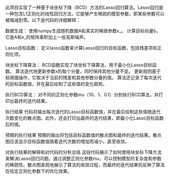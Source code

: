 此项目实现了一种基于块坐标下降（BCD）方法的Lasso回归算法。Lasso回归是一种包含L1正则化的线性回归方法，它能够产生稀疏的模型参数，即某些参数可以被缩减到零。以下是代码的详细解释：

数据生成：
使用numpy生成随机数据A和真实的稀疏参数x_。
计算目标向量b，它是A和x_的矩阵乘积加上一些高斯噪声。

Lasso目标函数：
定义lasso函数来计算Lasso回归的目标函数，包括残差项和正则化项。

块坐标下降算法：
BCD函数实现了块坐标下降算法，用于最小化Lasso目标函数。
算法迭代地更新参数x的每个分量，同时保持其他分量不变。
更新规则基于软阈值操作，它取决于当前的残差和其他参数分量的值。
算法还记录了每次迭代的目标函数值，并在最后绘制了这些值的变化趋势。

执行BCD算法：
对不同的正则化参数mu（10、1、0.1）分别执行BCD算法，并打印出最终的迭代结果。

执行结果
代码将输出每次迭代的Lasso目标函数值，并在最后绘制这些值随迭代次数变化的散点图。此外，还会打印出最终的迭代结果，即最小化Lasso目标函数后的值。

预期的执行结果
预期的输出将包括目标函数值的散点图和最终的迭代结果。散点图应该显示目标函数值随着迭代次数的增加而减小，直至收敛。

对执行结果的解释和对代码的分析总结
这段代码展示了如何使用块坐标下降方法来解决Lasso回归问题。通过调整正则化参数mu，可以控制模型的复杂度和参数的稀疏性。散点图直观地展示了算法的收敛过程，而最终的迭代结果则反映了算法在给定正则化参数下的优化效果。

